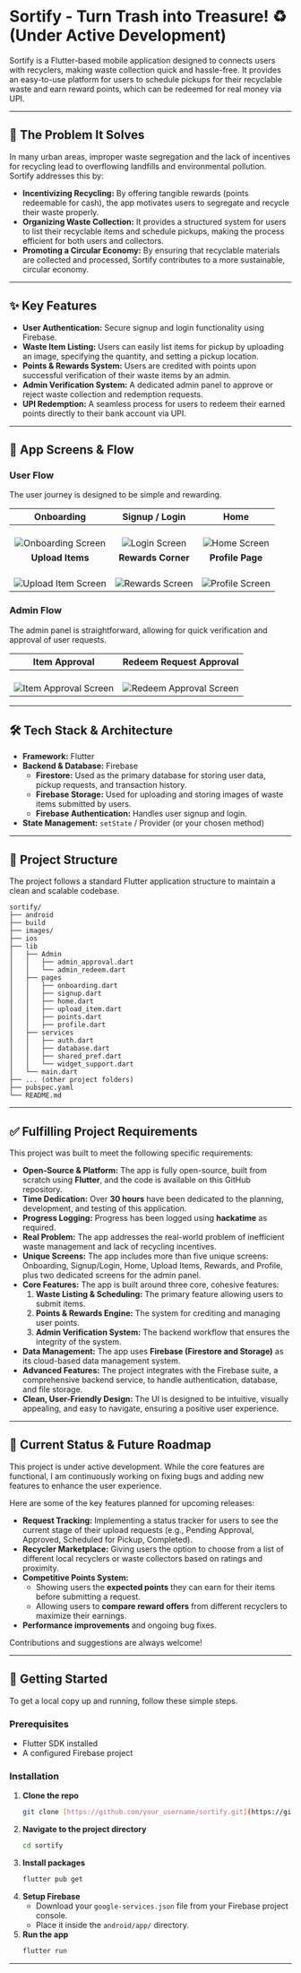 # Sortify - Turn Trash into Treasure! ♻️ (Under Active Development)

Sortify is a Flutter-based mobile application designed to connects users with recyclers, making waste collection quick and hassle-free. It provides an easy-to-use platform for users to schedule pickups for their recyclable waste and earn reward points, which can be redeemed for real money via UPI.

---

## 🎯 The Problem It Solves

In many urban areas, improper waste segregation and the lack of incentives for recycling lead to overflowing landfills and environmental pollution. Sortify addresses this by:
* **Incentivizing Recycling:** By offering tangible rewards (points redeemable for cash), the app motivates users to segregate and recycle their waste properly.
* **Organizing Waste Collection:** It provides a structured system for users to list their recyclable items and schedule pickups, making the process efficient for both users and collectors.
* **Promoting a Circular Economy:** By ensuring that recyclable materials are collected and processed, Sortify contributes to a more sustainable, circular economy.

---

## ✨ Key Features

* **User Authentication:** Secure signup and login functionality using Firebase.
* **Waste Item Listing:** Users can easily list items for pickup by uploading an image, specifying the quantity, and setting a pickup location.
* **Points & Rewards System:** Users are credited with points upon successful verification of their waste items by an admin.
* **Admin Verification System:** A dedicated admin panel to approve or reject waste collection and redemption requests.
* **UPI Redemption:** A seamless process for users to redeem their earned points directly to their bank account via UPI.

---

## 📱 App Screens & Flow

### User Flow

The user journey is designed to be simple and rewarding.

| Onboarding | Signup / Login | Home |
| :---: | :---: | :---: |
| <br>![Onboarding Screen](images/visuals/onboarding.jpg) | <br>![Login Screen](images/visuals/login.jpg) | <br>![Home Screen](images/visuals/Home1.jpg) |
| **Upload Items** | **Rewards Corner** | **Profile Page** |
| <br>![Upload Item Screen](images/visuals/uploaditem.jpg) | <br>![Rewards Screen](images/visuals/rewards.jpg) | <br>![Profile Screen](images/visuals/profile.jpg) |

### Admin Flow

The admin panel is straightforward, allowing for quick verification and approval of user requests.

| Item Approval | Redeem Request Approval |
| :---: | :---: |
| <br>![Item Approval Screen](images/visuals/itemapproval.jpg) | <br>![Redeem Approval Screen](images/visuals/redeemapproval.jpg) |

---

## 🛠️ Tech Stack & Architecture

* **Framework:** Flutter
* **Backend & Database:** Firebase
    * **Firestore:** Used as the primary database for storing user data, pickup requests, and transaction history.
    * **Firebase Storage:** Used for uploading and storing images of waste items submitted by users.
    * **Firebase Authentication:** Handles user signup and login.
* **State Management:** `setState` / Provider (or your chosen method)

---

## 📂 Project Structure

The project follows a standard Flutter application structure to maintain a clean and scalable codebase.
```
sortify/
├── android
├── build
├── images/        
├── ios
├── lib
│   ├── Admin
│   │   ├── admin_approval.dart
│   │   └── admin_redeem.dart
│   ├── pages
│   │   ├── onboarding.dart
│   │   ├── signup.dart
│   │   ├── home.dart
│   │   ├── upload_item.dart
│   │   ├── points.dart
│   │   ├── profile.dart   
│   ├── services
│   │   ├── auth.dart
│   │   ├── database.dart
│   │   ├── shared_pref.dart
│   │   └── widget_support.dart
│   └── main.dart
├── ... (other project folders)
├── pubspec.yaml
└── README.md
```
---
## ✅ Fulfilling Project Requirements

This project was built to meet the following specific requirements:

* **Open-Source & Platform:** The app is fully open-source, built from scratch using **Flutter**, and the code is available on this GitHub repository.
* **Time Dedication:** Over **30 hours** have been dedicated to the planning, development, and testing of this application.
* **Progress Logging:** Progress has been logged using **hackatime** as required.
* **Real Problem:** The app addresses the real-world problem of inefficient waste management and lack of recycling incentives.
* **Unique Screens:** The app includes more than five unique screens: Onboarding, Signup/Login, Home, Upload Items, Rewards, and Profile, plus two dedicated screens for the admin panel.
* **Core Features:** The app is built around three core, cohesive features:
    1.  **Waste Listing & Scheduling:** The primary feature allowing users to submit items.
    2.  **Points & Rewards Engine:** The system for crediting and managing user points.
    3.  **Admin Verification System:** The backend workflow that ensures the integrity of the system.
* **Data Management:** The app uses **Firebase (Firestore and Storage)** as its cloud-based data management system.
* **Advanced Features:** The project integrates with the Firebase suite, a comprehensive backend service, to handle authentication, database, and file storage.
* **Clean, User-Friendly Design:** The UI is designed to be intuitive, visually appealing, and easy to navigate, ensuring a positive user experience.

---
## 🚧 Current Status & Future Roadmap

This project is under active development. While the core features are functional, I am continuously working on fixing bugs and adding new features to enhance the user experience.

Here are some of the key features planned for upcoming releases:

* **Request Tracking:** Implementing a status tracker for users to see the current stage of their upload requests (e.g., Pending Approval, Approved, Scheduled for Pickup, Completed).
* **Recycler Marketplace:** Giving users the option to choose from a list of different local recyclers or waste collectors based on ratings and proximity.
* **Competitive Points System:**
    * Showing users the **expected points** they can earn for their items before submitting a request.
    * Allowing users to **compare reward offers** from different recyclers to maximize their earnings.
* **Performance improvements** and ongoing bug fixes.

Contributions and suggestions are always welcome!

---

## 🚀 Getting Started

To get a local copy up and running, follow these simple steps.

### Prerequisites

* Flutter SDK installed
* A configured Firebase project

### Installation

1.  **Clone the repo**
    ```sh
    git clone [https://github.com/your_username/sortify.git](https://github.com/your_username/sortify.git)
    ```
2.  **Navigate to the project directory**
    ```sh
    cd sortify
    ```
3.  **Install packages**
    ```sh
    flutter pub get
    ```
4.  **Setup Firebase**
    * Download your `google-services.json` file from your Firebase project console.
    * Place it inside the `android/app/` directory.
5.  **Run the app**
    ```sh
    flutter run
    ```

---

